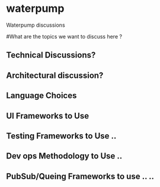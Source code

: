 # waterpump
Waterpump discussions

#What are the topics we want to discuss here ?
## Technical Discussions?
## Architectural discussion?
## Language Choices
## UI Frameworks to Use
## Testing Frameworks to Use ..
## Dev ops Methodology to Use ..
## PubSub/Queing Frameworks to use .. ..
